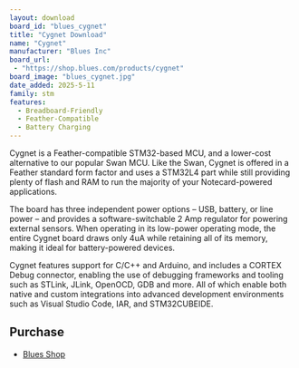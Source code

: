 ```yaml
---
layout: download
board_id: "blues_cygnet"
title: "Cygnet Download"
name: "Cygnet"
manufacturer: "Blues Inc"
board_url:
 - "https://shop.blues.com/products/cygnet"
board_image: "blues_cygnet.jpg"
date_added: 2025-5-11
family: stm
features:
  - Breadboard-Friendly
  - Feather-Compatible
  - Battery Charging
---
```


Cygnet is a Feather-compatible STM32-based MCU, and a lower-cost alternative to our popular Swan MCU. Like the Swan, Cygnet is offered in a Feather standard form factor and uses a STM32L4 part while still providing plenty of flash and RAM to run the majority of your Notecard-powered applications.

The board has three independent power options – USB, battery, or line power – and provides a software-switchable 2 Amp regulator for powering external sensors. When operating in its low-power operating mode, the entire Cygnet board draws only 4uA while retaining all of its memory, making it ideal for battery-powered devices.

Cygnet features support for C/C++ and Arduino, and includes a CORTEX Debug connector, enabling the use of debugging frameworks and tooling such as STLink, JLink, OpenOCD, GDB and more. All of which enable both native and custom integrations into advanced development environments such as Visual Studio Code, IAR, and STM32CUBEIDE.

## Purchase
* [Blues Shop](https://shop.blues.com/products/cygnet)

